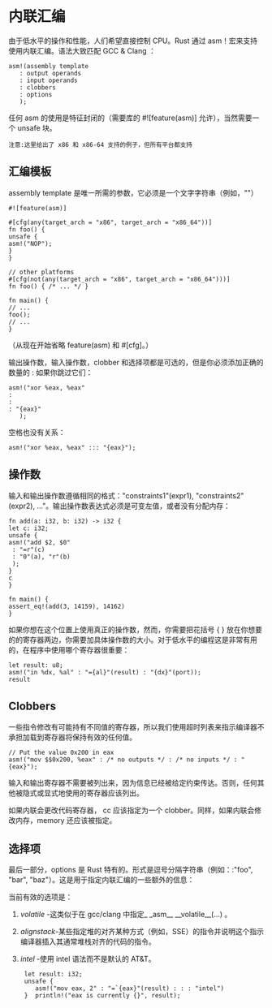 # 内联汇编

由于低水平的操作和性能，人们希望直接控制 CPU。Rust 通过 asm！宏来支持使用内联汇编。语法大致匹配 GCC & Clang ：

    asm!(assembly template
       : output operands
       : input operands
       : clobbers
       : options
       );

任何 asm 的使用是特征封闭的（需要库的 #![feature(asm)] 允许），当然需要一个 unsafe 块。

    注意:这里给出了 x86 和 x86-64 支持的例子，但所有平台都支持

## 汇编模板

assembly template 是唯一所需的参数，它必须是一个文字字符串（例如，""）

    #![feature(asm)]
    
    #[cfg(any(target_arch = "x86", target_arch = "x86_64"))]
    fn foo() {
    unsafe {
    asm!("NOP");
    }
    }
    
    // other platforms
    #[cfg(not(any(target_arch = "x86", target_arch = "x86_64")))]
    fn foo() { /* ... */ }
    
    fn main() {
    // ...
    foo();
    // ...
    }

（从现在开始省略 feature(asm) 和 #[cfg]。）

输出操作数，输入操作数，clobber 和选择项都是可选的，但是你必须添加正确的数量的 : 如果你跳过它们：

    asm!("xor %eax, %eax"
    :
    :
    : "{eax}"
       );

空格也没有关系：

    asm!("xor %eax, %eax" ::: "{eax}");

## 操作数

输入和输出操作数遵循相同的格式："constraints1"(expr1), "constraints2"(expr2), ..."。输出操作数表达式必须是可变左值，或者没有分配内存：

    fn add(a: i32, b: i32) -> i32 {
    let c: i32;
    unsafe {
    asm!("add $2, $0"
     : "=r"(c)
     : "0"(a), "r"(b)
     );
    }
    c
    }
    
    fn main() {
    assert_eq!(add(3, 14159), 14162)
    }

如果你想在这个位置上使用真正的操作数，然而，你需要把花括号 { } 放在你想要的的寄存器两边，你需要加具体操作数的大小。对于低水平的编程这是非常有用的，在程序中使用哪个寄存器很重要：

    let result: u8;
    asm!("in %dx, %al" : "={al}"(result) : "{dx}"(port));
    result

## Clobbers　　　　

一些指令修改有可能持有不同值的寄存器，所以我们使用超时列表来指示编译器不承担加载到寄存器将保持有效的任何值。

    // Put the value 0x200 in eax
    asm!("mov $$0x200, %eax" : /* no outputs */ : /* no inputs */ : "{eax}");

输入和输出寄存器不需要被列出来，因为信息已经被给定约束传达。否则，任何其他被隐式或显式地使用的寄存器应该列出。　　　　

如果内联会更改代码寄存器， cc 应该指定为一个 clobber。同样，如果内联会修改内存，memory 还应该被指定。

## 选择项

最后一部分，options 是 Rust 特有的。形式是逗号分隔字符串（例如：:"foo", "bar", "baz"）。这是用于指定内联汇编的一些额外的信息：　　　　

当前有效的选项是：　　　　

1. *volatile* -这类似于在 gcc/clang 中指定\_ \_asm\_\_ \_\_volatile\_\_(...) 。　　
2. *alignstack*-某些指定堆的对齐某种方式（例如，SSE）的指令并说明这个指示编译器插入其通常堆栈对齐的代码的指令。　
3. *intel* -使用 intel 语法而不是默认的 AT&T。

        let result: i32;
        unsafe {
           asm!("mov eax, 2" : "=`{eax}"(result) : : : "intel")
        }  println!("eax is currently {}", result);
    

